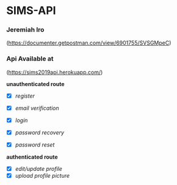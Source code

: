 # SIMS-API

### Jeremiah Iro
(https://documenter.getpostman.com/view/6901755/SVSGMpeC)

### Api Available at
(https://sims2019api.herokuapp.com/)


**unauthenticated route**
- [x] *register*
- [x] *email verification*
- [x] *login*

- [x] *password recovery*
- [x] *password reset*

**authenticated route**
- [x] *edit/update profile*
- [x] *upload profile picture*
